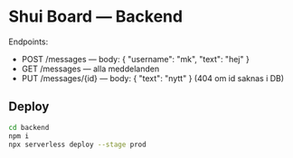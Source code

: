 # Shui Board — Backend

Endpoints:
- POST /messages  — body: { "username": "mk", "text": "hej" }
- GET  /messages  — alla meddelanden
- PUT  /messages/{id} — body: { "text": "nytt" }  (404 om id saknas i DB)

## Deploy
```bash
cd backend
npm i
npx serverless deploy --stage prod
